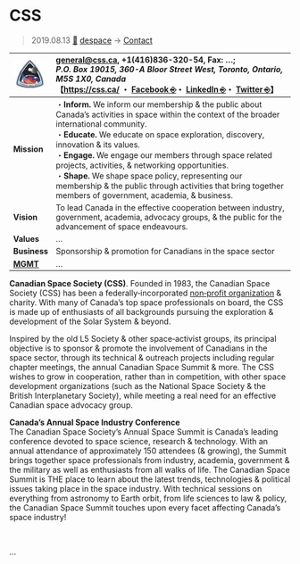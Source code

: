 # CSS
> 2019.08.13 [🚀](../../index/index.md) [despace](../index.md) → [Contact](../contact.md)

|[![](../f/contact/c/css_logo1_thumb.webp)](../f/contact/c/css_logo1.png)|<general@css.ca>, +1(416)836-320-54, Fax: …;<br> *P.O. Box 19015, 360-A Bloor Street West, Toronto, Ontario, M5S 1X0, Canada*<br> 【<https://css.ca/> ・ [Facebook ⎆](https://www.facebook.com/CanadianSpaceSociety/)・ [LinkedIn ⎆](https://www.linkedin.com/company/canadian-space-society)・ [Twitter ⎆](https://twitter.com/cdnspacesociety)】|
|:--|:--|
|**Mission**|・**Inform.** We inform our membership & the public about Canada’s activities in space within the context of the broader international community.<br> ・**Educate.** We educate on space exploration, discovery, innovation & its values.<br> ・**Engage.** We engage our members through space related projects, activities, & networking opportunities.<br> ・**Shape.** We shape space policy, representing our membership & the public through activities that bring together members of government, academia, & business.|
|**Vision**|To lead Canada in the effective cooperation between industry, government, academia, advocacy groups, & the public for the advancement of space endeavours.|
|**Values**|…|
|**Business**|Sponsorship & promotion for Canadians in the space sector|
|**[MGMT](../mgmt.md)**|…|

**Canadian Space Society (CSS)**. Founded in 1983, the Canadian Space Society (CSS) has been a federally‑incorporated [non‑profit organization](../nonprof_org.md) & charity. With many of Canada’s top space professionals on board, the CSS is made up of enthusiasts of all backgrounds pursuing the exploration & development of the Solar System & beyond.

Inspired by the old L5 Society & other space‑activist groups, its principal objective is to sponsor & promote the involvement of Canadians in the space sector, through its technical & outreach projects including regular chapter meetings, the annual Canadian Space Summit & more. The CSS wishes to grow in cooperation, rather than in competition, with other space development organizations (such as the National Space Society & the British Interplanetary Society), while meeting a real need for an effective Canadian space advocacy group.

**Canada’s Annual Space Industry Conference**  
The Canadian Space Society’s Annual Space Summit is Canada’s leading conference devoted to space science, research & technology. With an annual attendance of approximately 150 attendees (& growing), the Summit brings together space professionals from industry, academia, government & the military as well as enthusiasts from all walks of life. The Canadian Space Summit is THE place to learn about the latest trends, technologies & political issues taking place in the space industry. With technical sessions on everything from astronomy to Earth orbit, from life sciences to law & policy, the Canadian Space Summit touches upon every facet affecting Canada’s space industry!

<p style="page-break-after:always"> </p>

…
